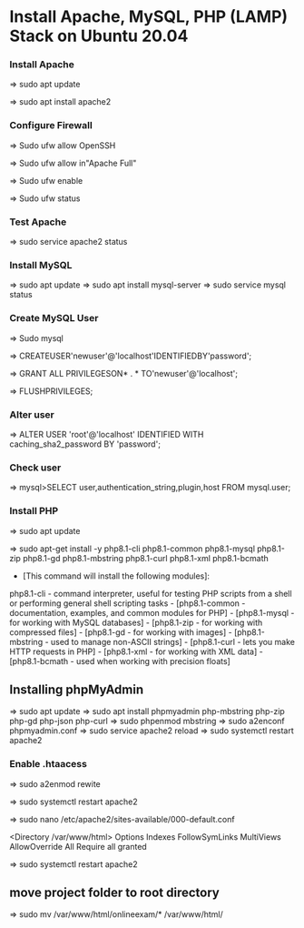 # Install Apache, MySQL, PHP (LAMP) Stack on Ubuntu 20.04

### Install Apache

=> sudo apt update 

=> sudo apt install apache2

### Configure Firewall

=> Sudo ufw allow OpenSSH

=> Sudo ufw allow in"Apache Full"

=> Sudo ufw enable

=> Sudo ufw status


### Test Apache

=> sudo service apache2 status

### Install MySQL

=> sudo apt update
=> sudo apt install mysql-server
=> sudo service mysql status

### Create MySQL User

=> Sudo mysql

=> CREATEUSER'newuser'@'localhost'IDENTIFIEDBY'password';

=> GRANT ALL PRIVILEGESON* . * TO'newuser'@'localhost';

=> FLUSHPRIVILEGES;

### Alter user

=> ALTER USER 'root'@'localhost' IDENTIFIED WITH caching_sha2_password BY 'password';

### Check user

=> mysql>SELECT user,authentication_string,plugin,host FROM mysql.user;


### Install PHP

=> sudo apt update

=> sudo apt-get install -y php8.1-cli php8.1-common php8.1-mysql php8.1-zip php8.1-gd php8.1-mbstring php8.1-curl php8.1-xml php8.1-bcmath

- [This command will install the following modules]:

php8.1-cli - command interpreter, useful for testing PHP scripts from a shell or performing general shell scripting tasks
    - [php8.1-common - documentation, examples, and common modules for PHP]
    - [php8.1-mysql - for working with MySQL databases]
    - [php8.1-zip - for working with compressed files]
    - [php8.1-gd - for working with images]
    - [php8.1-mbstring - used to manage non-ASCII strings]
    - [php8.1-curl - lets you make HTTP requests in PHP]
    - [php8.1-xml - for working with XML data]
    - [php8.1-bcmath - used when working with precision floats]


## Installing phpMyAdmin

=> sudo apt update 
=> sudo apt install phpmyadmin php-mbstring php-zip php-gd php-json php-curl
=> sudo phpenmod mbstring
=> sudo a2enconf phpmyadmin.conf
=> sudo service apache2 reload
=> sudo systemctl restart apache2

### Enable .htaacess

=> sudo a2enmod rewite

=> sudo systemctl restart apache2

=> sudo nano /etc/apache2/sites-available/000-default.conf

<Directory /var/www/html>
    Options Indexes FollowSymLinks MultiViews
    AllowOverride All
    Require all granted
</Directory>

=> sudo systemctl restart apache2

## move project folder to root directory

=> sudo mv /var/www/html/onlineexam/* /var/www/html/
